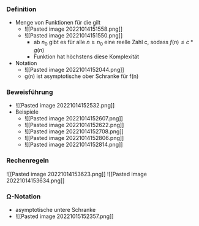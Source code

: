 ### Definition
+ Menge von Funktionen für die gilt
	+ ![[Pasted image 20221014151558.png]]
	+ ![[Pasted image 20221014151550.png]]
		+ ab $n_0$ gibt es für alle $n≥n_0$ eine reelle Zahl c, sodass $f(n)≤c*g(n)$
		+ Funktion hat höchstens diese Komplexität
+ Notation
	+ ![[Pasted image 20221014152044.png]]
	+ g(n) ist asymptotische ober Schranke für f(n)

### Beweisführung
+ ![[Pasted image 20221014152532.png]]
+ Beispiele
	+ ![[Pasted image 20221014152607.png]]
	+ ![[Pasted image 20221014152622.png]]
	+ ![[Pasted image 20221014152708.png]]
	+ ![[Pasted image 20221014152806.png]]
	+ ![[Pasted image 20221014152814.png]]

### Rechenregeln
![[Pasted image 20221014153623.png]]
![[Pasted image 20221014153634.png]]

### Ω-Notation
+ asymptotische untere Schranke
+ ![[Pasted image 20221015152357.png]]